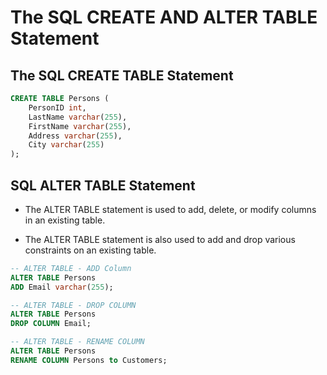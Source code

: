 # The SQL CREATE AND ALTER TABLE Statement

## The SQL CREATE TABLE Statement

```sql
CREATE TABLE Persons (
    PersonID int,
    LastName varchar(255),
    FirstName varchar(255),
    Address varchar(255),
    City varchar(255)
);
```

## SQL ALTER TABLE Statement

- The ALTER TABLE statement is used to add, delete, or modify columns in an existing table.

- The ALTER TABLE statement is also used to add and drop various constraints on an existing table.

```sql
-- ALTER TABLE - ADD Column
ALTER TABLE Persons
ADD Email varchar(255);

-- ALTER TABLE - DROP COLUMN
ALTER TABLE Persons
DROP COLUMN Email;

-- ALTER TABLE - RENAME COLUMN
ALTER TABLE Persons
RENAME COLUMN Persons to Customers;
```
